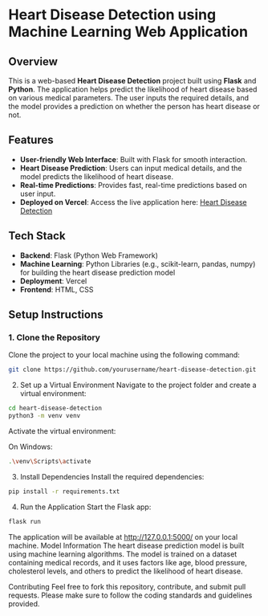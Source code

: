 # Heart Disease Detection using Machine Learning Web Application

## Overview

This is a web-based **Heart Disease Detection** project built using **Flask** and **Python**. The application helps predict the likelihood of heart disease based on various medical parameters. The user inputs the required details, and the model provides a prediction on whether the person has heart disease or not.

## Features

- **User-friendly Web Interface**: Built with Flask for smooth interaction.
- **Heart Disease Prediction**: Users can input medical details, and the model predicts the likelihood of heart disease.
- **Real-time Predictions**: Provides fast, real-time predictions based on user input.
- **Deployed on Vercel**: Access the live application here: [Heart Disease Detection](https://varunheart-disease-detection.vercel.app)

## Tech Stack

- **Backend**: Flask (Python Web Framework)
- **Machine Learning**: Python Libraries (e.g., scikit-learn, pandas, numpy) for building the heart disease prediction model
- **Deployment**: Vercel
- **Frontend**: HTML, CSS 

## Setup Instructions

### 1. Clone the Repository

Clone the project to your local machine using the following command:

```bash
git clone https://github.com/yourusername/heart-disease-detection.git

```

2. Set up a Virtual Environment
Navigate to the project folder and create a virtual environment:

```bash
cd heart-disease-detection
python3 -m venv venv
```
Activate the virtual environment:

On Windows:
```bash
.\venv\Scripts\activate
```
3. Install Dependencies
Install the required dependencies:
```bash
pip install -r requirements.txt
```
4. Run the Application
Start the Flask app:
```bash
flask run
```
The application will be available at http://127.0.0.1:5000/ on your local machine.
Model Information
The heart disease prediction model is built using machine learning algorithms. The model is trained on a dataset containing medical records, and it uses factors like age, blood pressure, cholesterol levels, and others to predict the likelihood of heart disease.

Contributing
Feel free to fork this repository, contribute, and submit pull requests. Please make sure to follow the coding standards and guidelines provided.



